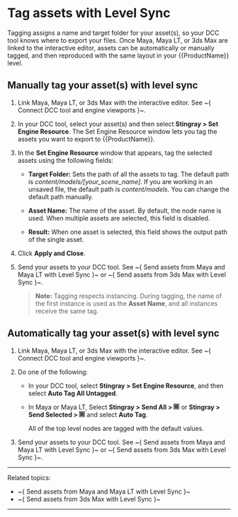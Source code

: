 # Tag assets with Level Sync

Tagging assigns a name and target folder for your asset(s), so your DCC tool knows where to export your files. Once Maya, Maya LT, or 3ds Max are linked to the interactive editor, assets can be automatically or manually tagged, and then reproduced with the same layout in your {{ProductName}} level.

## Manually tag your asset(s) with level sync

1.	Link Maya, Maya LT, or 3ds Max with the interactive editor. See ~{ Connect DCC tool and engine viewports }~.

2.	In your DCC tool, select your asset(s) and then select **Stingray > Set Engine Resource**.
The Set Engine Resource window lets you tag the assets you want to export to {{ProductName}}.

3.	In the **Set Engine Resource** window that appears, tag the selected assets using the following fields:

	- **Target Folder:** Sets the path of all the assets to tag. The default path is <i>content/models/[your_scene_name]</i>. If you are working in an unsaved file, the default path is <i>content/models</i>. You can change the default path manually.

	- **Asset Name:** The name of the asset. By default, the node name is used. When multiple assets are selected, this field is disabled.

	- **Result:** When one asset is selected, this field shows the output path  of the single asset.

4. Click **Apply and Close**.

5. Send your assets to your DCC tool. See ~{ Send assets from Maya and Maya LT with Level Sync }~ or ~{ Send assets from 3ds Max with Level Sync }~.

	>	**Note:** Tagging respects instancing. During tagging, the name of the first instance is used as the **Asset Name**, and all instances receive the same tag.

## Automatically tag your asset(s) with level sync

1.	Link Maya, Maya LT, or 3ds Max with the interactive editor. See ~{ Connect DCC tool and engine viewports }~.

2.	Do one of the following:

	-	In your DCC tool, select **Stingray > Set Engine Resource**, and then select **Auto Tag All Untagged**.

	-	In Maya or Maya LT, Select **Stingray > Send All > ![](../../images/opt_box.png)** or **Stingray > Send Selected > ![](../../images/opt_box.png)** and select **Auto Tag**.

		All of the top level nodes are tagged with the default values.

3.	Send your assets to your DCC tool. See ~{ Send assets from Maya and Maya LT with Level Sync }~ or ~{ Send assets from 3ds Max with Level Sync }~.

---
Related topics:
- ~{ Send assets from Maya and Maya LT with Level Sync }~
- ~{ Send assets from 3ds Max with Level Sync }~
---
